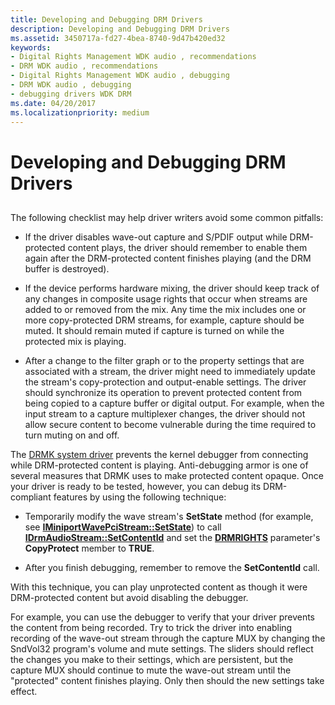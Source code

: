 ```yaml
---
title: Developing and Debugging DRM Drivers
description: Developing and Debugging DRM Drivers
ms.assetid: 3450717a-fd27-4bea-8740-9d47b420ed32
keywords:
- Digital Rights Management WDK audio , recommendations
- DRM WDK audio , recommendations
- Digital Rights Management WDK audio , debugging
- DRM WDK audio , debugging
- debugging drivers WDK DRM
ms.date: 04/20/2017
ms.localizationpriority: medium
---
```


# Developing and Debugging DRM Drivers


## <span id="developing_and_debugging_drm_drivers"></span><span id="DEVELOPING_AND_DEBUGGING_DRM_DRIVERS"></span>


The following checklist may help driver writers avoid some common pitfalls:

-   If the driver disables wave-out capture and S/PDIF output while DRM-protected content plays, the driver should remember to enable them again after the DRM-protected content finishes playing (and the DRM buffer is destroyed).

-   If the device performs hardware mixing, the driver should keep track of any changes in composite usage rights that occur when streams are added to or removed from the mix. Any time the mix includes one or more copy-protected DRM streams, for example, capture should be muted. It should remain muted if capture is turned on while the protected mix is playing.

-   After a change to the filter graph or to the property settings that are associated with a stream, the driver might need to immediately update the stream's copy-protection and output-enable settings. The driver should synchronize its operation to prevent protected content from being copied to a capture buffer or digital output. For example, when the input stream to a capture multiplexer changes, the driver should not allow secure content to become vulnerable during the time required to turn muting on and off.

The [DRMK system driver](kernel-mode-wdm-audio-components.md#drmk_system_driver) prevents the kernel debugger from connecting while DRM-protected content is playing. Anti-debugging armor is one of several measures that DRMK uses to make protected content opaque. Once your driver is ready to be tested, however, you can debug its DRM-compliant features by using the following technique:

-   Temporarily modify the wave stream's **SetState** method (for example, see [**IMiniportWavePciStream::SetState**](https://docs.microsoft.com/windows-hardware/drivers/ddi/portcls/nf-portcls-iminiportwavepcistream-setstate)) to call [**IDrmAudioStream::SetContentId**](https://docs.microsoft.com/windows-hardware/drivers/ddi/drmk/nf-drmk-idrmaudiostream-setcontentid) and set the [**DRMRIGHTS**](https://docs.microsoft.com/windows-hardware/drivers/ddi/drmk/ns-drmk-tagdrmrights) parameter's **CopyProtect** member to **TRUE**.

-   After you finish debugging, remember to remove the **SetContentId** call.

With this technique, you can play unprotected content as though it were DRM-protected content but avoid disabling the debugger.

For example, you can use the debugger to verify that your driver prevents the content from being recorded. Try to trick the driver into enabling recording of the wave-out stream through the capture MUX by changing the SndVol32 program's volume and mute settings. The sliders should reflect the changes you make to their settings, which are persistent, but the capture MUX should continue to mute the wave-out stream until the "protected" content finishes playing. Only then should the new settings take effect.

 

 




